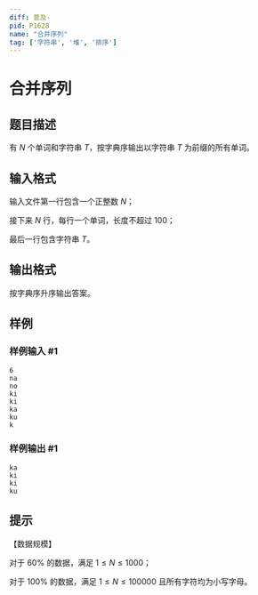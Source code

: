 ```yaml
---
diff: 普及-
pid: P1628
name: "合并序列"
tag: ['字符串', '堆', '排序']
---
```

# 合并序列
## 题目描述

有 $N$ 个单词和字符串 $T$，按字典序输出以字符串 $T$ 为前缀的所有单词。
## 输入格式

输入文件第一行包含一个正整数 $N$；

接下来 $N$ 行，每行一个单词，长度不超过 $100$；

最后一行包含字符串 $T$。
## 输出格式

按字典序升序输出答案。

## 样例

### 样例输入 #1
```
6
na
no
ki
ki
ka
ku
k
```
### 样例输出 #1
```
ka
ki
ki
ku
```
## 提示

【数据规模】

对于 $60\%$ 的数据，满足 $1 \le N \le 1000$；

对于 $100\%$ 的数据，满足 $1 \le N \le 100000$ 且所有字符均为小写字母。
